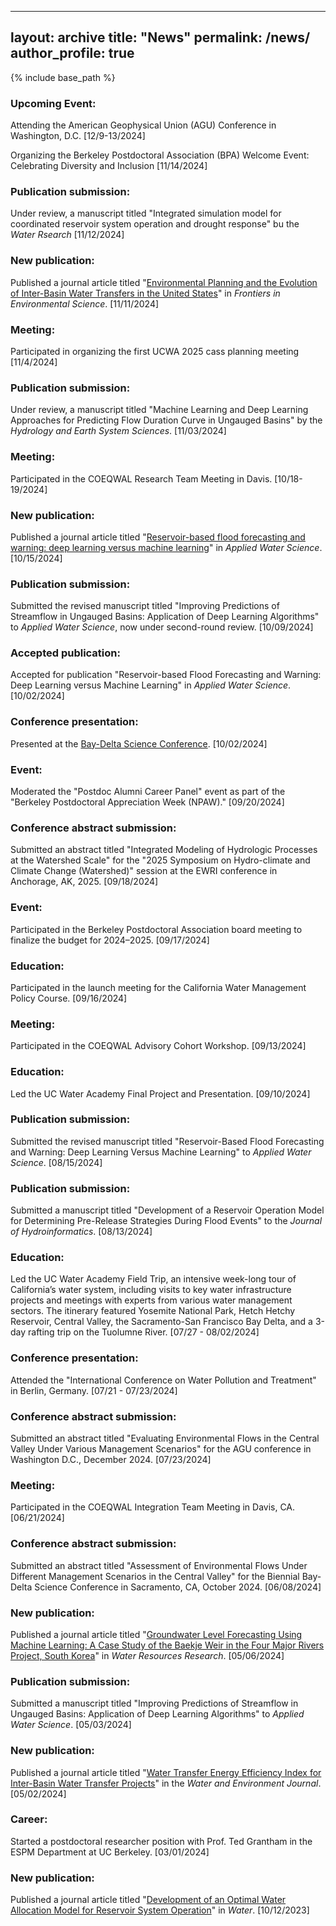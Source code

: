 















---
layout: archive
title: "News"
permalink: /news/
author_profile: true
---

{% include base_path %}

### Upcoming Event:
Attending the American Geophysical Union (AGU) Conference in Washington, D.C. [12/9-13/2024]

Organizing the Berkeley Postdoctoral Association (BPA) Welcome Event: Celebrating Diversity and Inclusion [11/14/2024]

### Publication submission:
Under review, a manuscript titled "Integrated simulation model for coordinated reservoir system operation and drought response" bu the _Water Rsearch_ [11/12/2024]
### New publication:
Published a journal article titled "[Environmental Planning and the Evolution of Inter-Basin Water Transfers in the United States]( https://doi.org/10.3389/fenvs.2024.1489917)" in _Frontiers in Environmental Science_. [11/11/2024]
### Meeting:
Participated in organizing the first UCWA 2025 cass planning meeting [11/4/2024]
### Publication submission:
Under review, a manuscript titled "Machine Learning and Deep Learning Approaches for Predicting Flow Duration Curve in Ungauged Basins" by the _Hydrology and Earth System Sciences_. [11/03/2024]
### Meeting:
Participated in the COEQWAL Research Team Meeting in Davis. [10/18-19/2024]
### New publication:
Published a journal article titled "[Reservoir-based flood forecasting and warning: deep learning versus machine learning](https://doi.org/10.1007/s13201-024-02298-w)" in _Applied Water Science_. [10/15/2024]
### Publication submission:
Submitted the revised manuscript titled "Improving Predictions of Streamflow in Ungauged Basins: Application of Deep Learning Algorithms" to _Applied Water Science_, now under second-round review. [10/09/2024]
### Accepted publication:
Accepted for publication "Reservoir-based Flood Forecasting and Warning: Deep Learning versus Machine Learning" in _Applied Water Science_. [10/02/2024]
### Conference presentation:
Presented at the [Bay-Delta Science Conference](https://www.baydeltascienceconference.com/_files/ugd/8ee68f_2031bd461ef342419eb6aea618286449.pdf). [10/02/2024]
### Event:
Moderated the "Postdoc Alumni Career Panel" event as part of the "Berkeley Postdoctoral Appreciation Week (NPAW)." [09/20/2024]
### Conference abstract submission:
Submitted an abstract titled "Integrated Modeling of Hydrologic Processes at the Watershed Scale" for the "2025 Symposium on Hydro-climate and Climate Change (Watershed)" session at the EWRI conference in Anchorage, AK, 2025. [09/18/2024]
### Event:
Participated in the Berkeley Postdoctoral Association board meeting to finalize the budget for 2024–2025. [09/17/2024]
### Education:
Participated in the launch meeting for the California Water Management Policy Course. [09/16/2024]
### Meeting:
Participated in the COEQWAL Advisory Cohort Workshop. [09/13/2024]
### Education:
Led the UC Water Academy Final Project and Presentation. [09/10/2024]
### Publication submission:
Submitted the revised manuscript titled "Reservoir-Based Flood Forecasting and Warning: Deep Learning Versus Machine Learning" to _Applied Water Science_. [08/15/2024]
### Publication submission:
Submitted a manuscript titled "Development of a Reservoir Operation Model for Determining Pre-Release Strategies During Flood Events" to the _Journal of Hydroinformatics_. [08/13/2024]
### Education:
Led the UC Water Academy Field Trip, an intensive week-long tour of California’s water system, including visits to key water infrastructure projects and meetings with experts from various water management sectors. The itinerary featured Yosemite National Park, Hetch Hetchy Reservoir, Central Valley, the Sacramento-San Francisco Bay Delta, and a 3-day rafting trip on the Tuolumne River. [07/27 - 08/02/2024]
### Conference presentation:
Attended the "International Conference on Water Pollution and Treatment" in Berlin, Germany. [07/21 - 07/23/2024]
### Conference abstract submission:
Submitted an abstract titled "Evaluating Environmental Flows in the Central Valley Under Various Management Scenarios" for the AGU conference in Washington D.C., December 2024. [07/23/2024]
### Meeting:
Participated in the COEQWAL Integration Team Meeting in Davis, CA. [06/21/2024]
### Conference abstract submission:
Submitted an abstract titled "Assessment of Environmental Flows Under Different Management Scenarios in the Central Valley" for the Biennial Bay-Delta Science Conference in Sacramento, CA, October 2024. [06/08/2024]
### New publication:
Published a journal article titled "[Groundwater Level Forecasting Using Machine Learning: A Case Study of the Baekje Weir in the Four Major Rivers Project, South Korea](https://doi.org/10.1029/2022WR032779)" in _Water Resources Research_. [05/06/2024]
### Publication submission:
Submitted a manuscript titled "Improving Predictions of Streamflow in Ungauged Basins: Application of Deep Learning Algorithms" to _Applied Water Science_. [05/03/2024]
### New publication:
Published a journal article titled "[Water Transfer Energy Efficiency Index for Inter-Basin Water Transfer Projects](https://doi.org/10.1111/wej.12929)" in the _Water and Environment Journal_. [05/02/2024]
### Career:
Started a postdoctoral researcher position with Prof. Ted Grantham in the ESPM Department at UC Berkeley. [03/01/2024]
### New publication:
Published a journal article titled "[Development of an Optimal Water Allocation Model for Reservoir System Operation](https://doi.org/10.3390/w15203555)" in _Water_. [10/12/2023]
